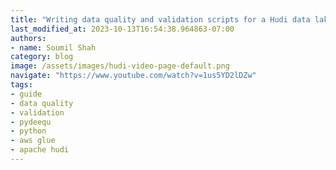 ```yaml
---
title: "Writing data quality and validation scripts for a Hudi data lake with AWS Glue and pydeequ| Hands on Lab"
last_modified_at: 2023-10-13T16:54:38.964863-07:00
authors:
- name: Soumil Shah
category: blog
image: /assets/images/hudi-video-page-default.png
navigate: "https://www.youtube.com/watch?v=1us5YD2lDZw"
tags:
- guide
- data quality
- validation
- pydeequ
- python
- aws glue
- apache hudi
---
```

